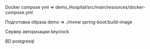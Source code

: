Docker compose yml => demo_Hospital/src/main/resources/docker-compose.yml

Подготовка образа demo =>  ./mvnw spring-boot:build-image

Сервер авторизации keyclock

BD postgresql

